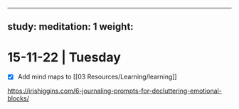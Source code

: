 
---
study:
meditation: 1
weight:
---

# 15-11-22 | Tuesday

- [x] Add  mind maps to [[03 Resources/Learning/learning]]






https://irishiggins.com/6-journaling-prompts-for-decluttering-emotional-blocks/

